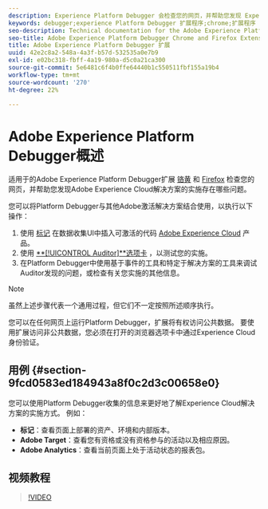 ```yaml
---
description: Experience Platform Debugger 会检查您的网页，并帮助您发现 Experience Cloud 解决方案的实施存在哪些问题.
keywords: debugger;experience Platform Debugger 扩展程序;chrome;扩展程序
seo-description: Technical documentation for the Adobe Experience Platform Debugger Chrome and Firefox Extension - examine your web pages and understand problems with your Experience Cloud solution mplementations
seo-title: Adobe Experience Platform Debugger Chrome and Firefox Extension
title: Adobe Experience Platform Debugger 扩展
uuid: 42e2c8a2-548a-4a3f-b57d-532535a0e7b9
exl-id: e02bc318-fbff-4a19-980a-d5c0a21ca300
source-git-commit: 5e6481c6f4b0ffe64440b1c550511fbf155a19b4
workflow-type: tm+mt
source-wordcount: '270'
ht-degree: 22%

---
```


# Adobe Experience Platform Debugger概述

适用于的Adobe Experience Platform Debugger扩展 [铬黄](https://chrome.google.com/webstore/detail/adobe-experience-cloud-de/ocdmogmohccmeicdhlhhgepeaijenapj) 和 [Firefox](https://addons.mozilla.org/zh-CN/firefox/addon/adobe-experience-platform-dbg/) 检查您的网页，并帮助您发现Adobe Experience Cloud解决方案的实施存在哪些问题。

您可以将Platform Debugger与其他Adobe激活解决方案结合使用，以执行以下操作：

1. 使用 [标记](https://experienceleague.adobe.com/docs/experience-platform/tags/home.html) 在数据收集UI中插入可激活的代码 [Adobe Experience Cloud](https://experienceleague.adobe.com/docs/core-services/interface/experience-cloud.html) 产品。
1. 使用 [**[!UICONTROL Auditor]**选项卡](./auditor/overview.md) ，以测试您的实施。
1. 在Platform Debugger中使用基于事件的工具和特定于解决方案的工具来调试Auditor发现的问题，或检查有关您实施的其他信息。

>[!NOTE]
>
>虽然上述步骤代表一个通用过程，但它们不一定按照所述顺序执行。

您可以在任何网页上运行Platform Debugger，扩展将有权访问公共数据。 要使用扩展访问非公共数据，您必须在打开的浏览器选项卡中通过Experience Cloud身份验证。

## 用例 {#section-9fcd0583ed184943a8f0c2d3c00658e0}

您可以使用Platform Debugger收集的信息来更好地了解Experience Cloud解决方案的实施方式。 例如：

* **标记**：查看页面上部署的资产、环境和内部版本。
* **Adobe Target**：查看您有资格或没有资格参与的活动以及相应原因。
* **Adobe Analytics**：查看当前页面上处于活动状态的报表包。

## 视频教程

>[!VIDEO](https://video.tv.adobe.com/v/32156?quality=12&learn=on)
